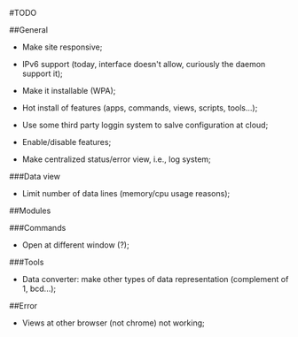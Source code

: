 #TODO

##General

* Make site responsive;

* IPv6 support (today, interface doesn't allow, curiously the daemon support it);

* Make it installable (WPA);

* Hot install of features (apps, commands, views, scripts, tools...);

* Use some third party loggin system to salve configuration at cloud;

* Enable/disable features;

* Make centralized status/error view, i.e., log system;

###Data view

* Limit number of data lines (memory/cpu usage reasons);

##Modules

###Commands

* Open at different window (?);

###Tools

* Data converter: make other types of data representation (complement of 1, bcd...);

##Error

* Views at other browser (not chrome) not working; 